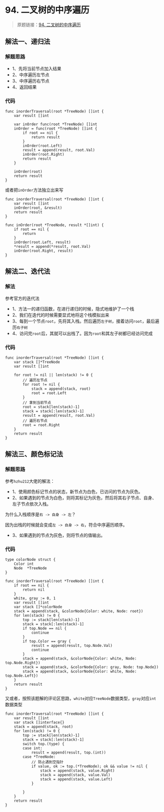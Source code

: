 # 94. 二叉树的中序遍历
> 原题链接：[94. 二叉树的中序遍历](https://leetcode-cn.com/problems/binary-tree-inorder-traversal/)
## 解法一、递归法
### 解题思路
* 1、先将当前节点加入结果
* 2、中序遍历左节点
* 3、中序遍历右节点
* 4、返回结果
### 代码
```golang
func inorderTraversal(root *TreeNode) []int {
	var result []int

	var inOrder func(root *TreeNode) []int
	inOrder = func(root *TreeNode) []int {
		if root == nil {
			return result
		}
		inOrder(root.Left)
		result = append(result, root.Val)
		inOrder(root.Right)
		return result
	}

	inOrder(root)
	return result
}
```
或者把``inOrder``方法独立出来写
```golang
func inorderTraversal(root *TreeNode) []int {
	var result []int
	inOrder(root, &result)
	return result
}

func inOrder(root *TreeNode, result *[]int) {
	if root == nil {
		return
	}
	inOrder(root.Left, result)
	*result = append(*result, root.Val)
	inOrder(root.Right, result)
}
```
## 解法二、迭代法
### 解法
参考官方的迭代法

* 1、方法一的递归函数，在进行递归的时候，隐式地维护了一个栈
* 2、我们在迭代的时候需要显式地将这个栈模拟出来
* 3、每到一个节点``root``，先将其入栈。然后遍历``左子树``，接着访问``root``，最后遍历``右子树``
* 4、访问完``root``后，其就可以出栈了。因为``root``和其左子树都已经访问完成


### 代码
```golang
func inorderTraversal(root *TreeNode) []int {
	var stack []*TreeNode
	var result []int

	for root != nil || len(stack) != 0 {
		// 遍历左节点
		for root != nil {
			stack = append(stack, root)
			root = root.Left
		}
		// 拿到当前节点
		root = stack[len(stack)-1]
		stack = stack[:len(stack)-1]
		result = append(result, root.Val)
		// 遍历右节点
		root = root.Right
	}
	return result
}
```
## 解法三、颜色标记法
### 解题思路
参考``hzhu212``大佬的解法：
* 1、使用颜色标记节点的状态，新节点为白色，已访问的节点为灰色。
* 2、如果遇到的节点为白色，则将其标记为灰色，然后将其右子节点、自身、左子节点依次入栈。

为什么入栈顺序是``右 -> 自身 -> 左``？

因为出栈的时候就会变成``左 -> 自身 -> 右``，符合中序遍历顺序。

* 3、如果遇到的节点为灰色，则将节点的值输出。

### 代码
```golang
type colorNode struct {
	Color int
	Node  *TreeNode
}

func inorderTraversal(root *TreeNode) []int {
	if root == nil {
		return nil
	}
	white, gray := 0, 1
	var result []int
	var stack []*colorNode
	stack = append(stack, &colorNode{Color: white, Node: root})
	for len(stack) != 0 {
		top := stack[len(stack)-1]
		stack = stack[:len(stack)-1]
		if top.Node == nil {
			continue
		}
		if top.Color == gray {
			result = append(result, top.Node.Val)
			continue
		}
		stack = append(stack, &colorNode{Color: white, Node: top.Node.Right})
		stack = append(stack, &colorNode{Color: gray, Node: top.Node})
		stack = append(stack, &colorNode{Color: white, Node: top.Node.Left})
	}
	return result
}
```
又或者，按照该题解的评论区思路，``white``对应``TreeNode``数据类型，``gray``对应``int``数据类型
```golang
func inorderTraversal(root *TreeNode) []int {
	var result []int
	var stack []interface{}
	stack = append(stack, root)
	for len(stack) != 0 {
		top := stack[len(stack)-1]
		stack = stack[:len(stack)-1]
		switch top.(type) {
		case int:
			result = append(result, top.(int))
		case *TreeNode:
		    // 防止遇到空指针
			if value, ok := top.(*TreeNode); ok && value != nil {
				stack = append(stack, value.Right)
				stack = append(stack, value.Val)
				stack = append(stack, value.Left)
			}

		}
	}
	return result
}
```